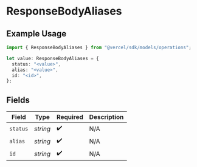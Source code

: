 # ResponseBodyAliases

## Example Usage

```typescript
import { ResponseBodyAliases } from "@vercel/sdk/models/operations";

let value: ResponseBodyAliases = {
  status: "<value>",
  alias: "<value>",
  id: "<id>",
};
```

## Fields

| Field              | Type               | Required           | Description        |
| ------------------ | ------------------ | ------------------ | ------------------ |
| `status`           | *string*           | :heavy_check_mark: | N/A                |
| `alias`            | *string*           | :heavy_check_mark: | N/A                |
| `id`               | *string*           | :heavy_check_mark: | N/A                |